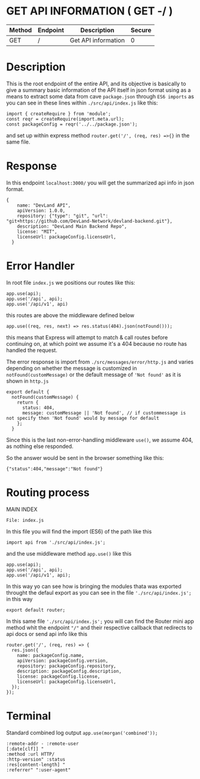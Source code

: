 # GET API INFORMATION ( GET -/ )

| Method | Endpoint | Description | Secure |
| ------------- | ------------- | ----- | ------ |
| GET  | / | Get API information | 0 |

# Description

This is the root endpoint of the entire API, and its objective is basically to give a summary basic information of the API itself in json format using as a means to extract some data from cave ```package.json``` through ```ES6 imports``` as you can see in these lines within ```./src/api/index.js``` like this:
```
import { createRequire } from 'module';
const reqr = createRequire(import.meta.url);
const packageConfig = reqr('../../package.json');
```
and set up within express method ```router.get('/', (req, res) =>{}``` in the same file.

# Response

In this endpoint ```localhost:3000/``` you will get the summarized api info in json format.
```
{
    name: "DevLand API",
    apiVersion: 1.0.0,
    repository: {"type": "git", "url": "git+https://github.com/DevLand-Network/devland-backend.git"},
    description: "DevLand Main Backend Repo",
    license: "MIT",
    licenseUrl: packageConfig.licenseUrl,
  }
```

# Error Handler

In root file ```index.js```  we positions our routes like this:
```
app.use(api);
app.use('/api', api);
app.use('/api/v1', api)
``` 
this routes are above the middleware defined below
``` 
app.use((req, res, next) => res.status(404).json(notFound()));
``` 
this means that Express will attempt to match & call routes before continuing on, at which point we 
assume it's a 404 because no route has handled the request.

The error response is import from ```./src/messages/error/http.js``` and varies depending on whether the message is customized in ```notFound(customMessage)``` or the default message of ```'Not found'``` as it is shown in ```http.js```
```
export default {
  notFound(customMessage) {
    return {
      status: 404,
      message: customMessage || 'Not found', // if custommessage is not specify then 'Not found' would by message for default
    };
  }
```
Since this is the last non-error-handling
middleware ```use()```, we assume 404, as nothing else
responded.

So the answer would be sent in the browser something like this:
```
{"status":404,"message":"Not found"}
```

# Routing process

MAIN INDEX



```File: index.js```

In this file you will find the import (ES6) of the path like this
```
import api from './src/api/index.js';
```

and the use middleware method ```app.use()``` like this
```
app.use(api);
app.use('/api', api);
app.use('/api/v1', api);
```

In this way yo can see how is bringing the modules thata was exported throught the defaul export as you can see in the file ```'./src/api/index.js';``` in this way
```
export default router;
```

In this same file ```'./src/api/index.js';``` you will can find the Router mini app method whit the endpoint ```"/"``` and their respective callback that redirects to api docs or send api info like this

```
router.get('/', (req, res) => {
  res.json({
    name: packageConfig.name,
    apiVersion: packageConfig.version,
    repository: packageConfig.repository,
    description: packageConfig.description,
    license: packageConfig.license,
    licenseUrl: packageConfig.licenseUrl,
  });
});
```

# Terminal

Standard combined log output ```app.use(morgan('combined'));```

```
:remote-addr - :remote-user 
[:date[clf]] "
:method :url HTTP/
:http-version" :status 
:res[content-length] "
:referrer" ":user-agent"
```
